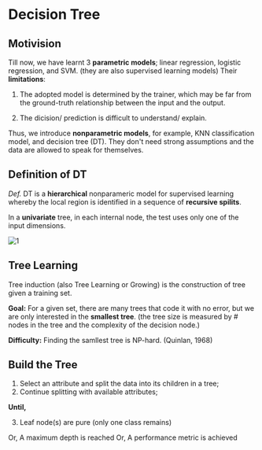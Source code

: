 # Decision Tree

## Motivision

Till now, we have learnt 3 **parametric models**; linear regression, logistic regression, and SVM. (they are also supervised learning models) Their **limitations**:

1. The adopted model is determined by the trainer, which may be far from the ground-truth relationship between the input and the output.

2. The dicision/ prediction is difficult to understand/ explain.

Thus, we introduce **nonparametric models**, for example, KNN classification model, and decision tree (DT). They don't need strong assumptions and the data are allowed to speak for themselves. 

## Definition of DT

_Def._ DT is a **hierarchical** nonparameric model for supervised learning whereby the local region is identified in a sequence of **recursive spilits**. 

In a **univariate** tree, in each internal node, the test uses only one of the input dimensions.

![1](https://user-images.githubusercontent.com/107236740/224930552-207ad562-ad75-49e7-990d-309d3d2d7356.png)

## Tree Learning

Tree induction (also Tree Learning or Growing) is the construction of tree given a training set.

**Goal:** For a given set, there are many trees that code it with no error, but we are only interested in the **smallest tree**. (the tree size is measured by # nodes in the tree and the complexity of the decision node.)

**Difficulty:** Finding the samllest tree is NP-hard. (Quinlan, 1968)

## Build the Tree

1. Select an attribute and split the data into its children in a tree;
2. Continue splitting with available attributes;

**Until,**

3. Leaf node(s) are pure (only one class remains)

Or, A maximum depth is reached
Or, A performance metric is achieved
